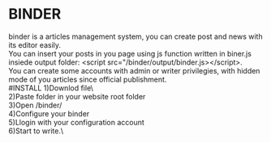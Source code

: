 # BINDER
binder is a articles management system, you can create post and news with its editor easily.\
You can insert your posts in you page using js function written in biner.js insiede output folder: &lt;script src="/binder/output/binder.js>&lt;/script>.\
You can create some accounts with admin or writer privilegies, with hidden mode of you articles since official publishment.\
#INSTALL
1)Downlod file\                                                                                                                                                                                                                     
2)Paste folder in your website root folder\
3)Open /binder/ \
4)Configure your binder\
5)Llogin with your configuration account\
6)Start to write.\

